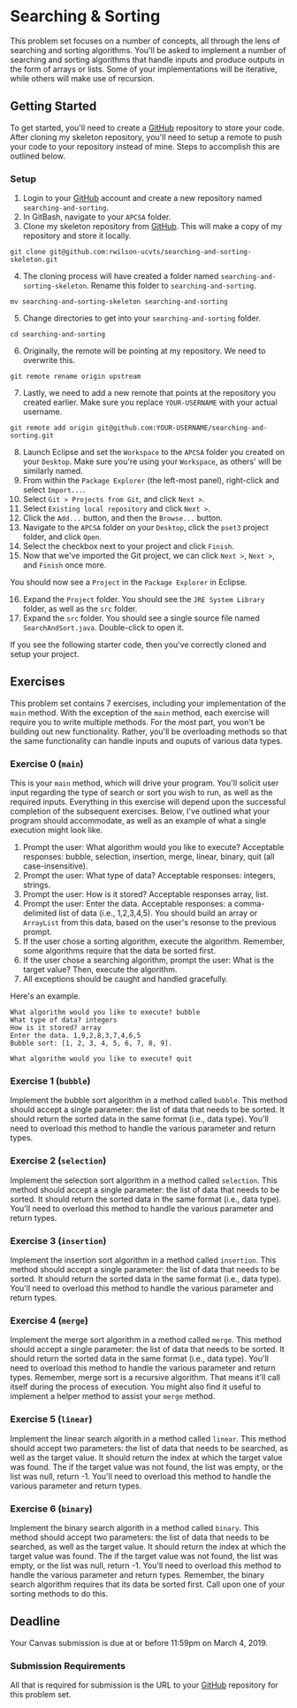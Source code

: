 # Searching & Sorting

This problem set focuses on a number of concepts, all through the lens of searching and sorting algorithms. You'll be asked to implement a number of searching and sorting algorithms that handle inputs and produce outputs in the form of arrays or lists. Some of your implementations will be iterative, while others will make use of recursion.

## Getting Started

To get started, you'll need to create a [GitHub](https://github.com/) repository to store your code. After cloning my skeleton repository, you'll need to setup a remote to push your code to your repository instead of mine. Steps to accomplish this are outlined below.

### Setup

01. Login to your [GitHub](https://github.com/) account and create a new repository named `searching-and-sorting`.
02. In GitBash, navigate to your `APCSA` folder.
03. Clone my skeleton repository from [GitHub](https://github.com/). This will make a copy of my repository and store it locally.
```
git clone git@github.com:rwilson-ucvts/searching-and-sorting-skeleton.git
```
04. The cloning process will have created a folder named `searching-and-sorting-skeleton`. Rename this folder to `searching-and-sorting`.
```
mv searching-and-sorting-skeleton searching-and-sorting
```
05. Change directories to get into your `searching-and-sorting` folder.
```
cd searching-and-sorting
```
06. Originally, the remote will be pointing at my repository. We need to overwrite this.
```
git remote rename origin upstream
```
07. Lastly, we need to add a new remote that points at the repository you created earlier. Make sure you replace `YOUR-USERNAME` with your actual username.
```
git remote add origin git@github.com:YOUR-USERNAME/searching-and-sorting.git
```
08. Launch Eclipse and set the `Workspace` to the `APCSA` folder you created on your `Desktop`. Make sure you're using your `Workspace`, as others' will be similarly named.
09. From within the `Package Explorer` (the left-most panel), right-click and select `Import...`.
10. Select `Git > Projects from Git`, and click `Next >`.
11. Select `Existing local repository` and click `Next >`.
12. Click the `Add...` button, and then the `Browse...` button.
13. Navigate to the `APCSA` folder on your `Desktop`, click the `pset3` project folder, and click `Open`.
14. Select the checkbox next to your project and click `Finish`.
15. Now that we've imported the Git project, we can click `Next >`, `Next >`, and `Finish` once more.

You should now see a `Project` in the `Package Explorer` in Eclipse.

16. Expand the `Project` folder. You should see the `JRE System Library` folder, as well as the `src` folder.
17. Expand the `src` folder. You should see a single source file named `SearchAndSort.java`. Double-click to open it.

If you see the following starter code, then you've correctly cloned and setup your project.

## Exercises

This problem set contains 7 exercises, including your implementation of the `main` method. With the exception of the `main` method, each exercise will require you to write multiple methods. For the most part, you won't be building out new functionality. Rather, you'll be overloading methods so that the same functionality can handle inputs and ouputs of various data types.

### Exercise 0 (`main`)

This is your `main` method, which will drive your program. You'll solicit user input regarding the type of search or sort you wish to run, as well as the required inputs. Everything in this exercise will depend upon the successful completion of the subsequent exercises. Below, I've outlined what your program should accommodate, as well as an example of what a single execution might look like.

1. Prompt the user: What algorithm would you like to execute? Acceptable responses: bubble, selection, insertion, merge, linear, binary, quit (all case-insensitive).
2. Prompt the user: What type of data? Acceptable responses: integers, strings.
3. Prompt the user: How is it stored? Acceptable responses array, list.
4. Prompt the user: Enter the data. Acceptable responses: a comma-delimited list of data (i.e., 1,2,3,4,5). You should build an array or `ArrayList` from this data, based on the user's resonse to the previous prompt.
5. If the user chose a sorting algorithm, execute the algorithm. Remember, some algorithms require that the data be sorted first.
6. If the user chose a searching algorithm, prompt the user: What is the target value? Then, execute the algorithm.
7. All exceptions should be caught and handled gracefully.

Here's an example.

```
What algorithm would you like to execute? bubble
What type of data? integers
How is it stored? array
Enter the data. 1,9,2,8,3,7,4,6,5
Bubble sort: [1, 2, 3, 4, 5, 6, 7, 8, 9].

What algorithm would you like to execute? quit
```

### Exercise 1 (`bubble`)

Implement the bubble sort algorithm in a method called `bubble`. This method should accept a single parameter: the list of data that needs to be sorted. It should return the sorted data in the same format (i.e., data type). You'll need to overload this method to handle the various parameter and return types.

### Exercise 2 (`selection`)

Implement the selection sort algorithm in a method called `selection`. This method should accept a single parameter: the list of data that needs to be sorted. It should return the sorted data in the same format (i.e., data type). You'll need to overload this method to handle the various parameter and return types.

### Exercise 3 (`insertion`)

Implement the insertion sort algorithm in a method called `insertion`. This method should accept a single parameter: the list of data that needs to be sorted. It should return the sorted data in the same format (i.e., data type). You'll need to overload this method to handle the various parameter and return types.

### Exercise 4 (`merge`)

Implement the merge sort algorithm in a method called `merge`. This method should accept a single parameter: the list of data that needs to be sorted. It should return the sorted data in the same format (i.e., data type). You'll need to overload this method to handle the various parameter and return types. Remember, merge sort is a recursive algorithm. That means it'll call itself during the process of execution. You might also find it useful to implement a helper method to assist your `merge` method.

### Exercise 5 (`linear`)

Implement the linear search algorith in a method called `linear`. This method should accept two parameters: the list of data that needs to be searched, as well as the target value. It should return the index at which the target value was found. The if the target value was not found, the list was empty, or the list was null, return -1. You'll need to overload this method to handle the various parameter and return types.

### Exercise 6 (`binary`)

Implement the binary search algorith in a method called `binary`. This method should accept two parameters: the list of data that needs to be searched, as well as the target value. It should return the index at which the target value was found. The if the target value was not found, the list was empty, or the list was null, return -1. You'll need to overload this method to handle the various parameter and return types. Remember, the binary search algorithm requires that its data be sorted first. Call upon one of your sorting methods to do this.

## Deadline

Your Canvas submission is due at or before 11:59pm on March 4, 2019.

### Submission Requirements

All that is required for submission is the URL to your [GitHub](https://github.com/) repository for this problem set.
